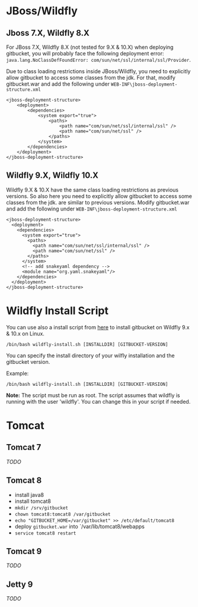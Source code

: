 # JBoss/Wildfly

## Jboss 7.X, Wildfly 8.X

For JBoss 7.X, Wildfly 8.X (not tested for 9.X & 10.X) when deploying gitbucket, you will probably face the following deployment error: `java.lang.NoClassDefFoundError: com/sun/net/ssl/internal/ssl/Provider`.

Due to class loading restrictions inside JBoss/Wildfly, you need to explicitly allow gitbucket to access some classes from the jdk. For that, modify gitbucket.war and add the following under `WEB-INF\jboss-deployment-structure.xml`

```
<jboss-deployment-structure>
    <deployment>
        <dependencies>
            <system export="true">
                <paths>
                    <path name="com/sun/net/ssl/internal/ssl" />
                    <path name="com/sun/net/ssl" />
                </paths>
            </system>
        </dependencies>
    </deployment>
</jboss-deployment-structure>
```

## Wildfly 9.X, Wildfly 10.X

 Wildfly 9.X & 10.X have the same class loading restrictions as previous versions. So also here you need to explicitly allow gitbucket to access some classes from the jdk. are similar to previous versions. Modify gitbucket.war and add the following under `WEB-INF\jboss-deployment-structure.xml`

```
<jboss-deployment-structure>
  <deployment>
    <dependencies>
      <system export="true">
        <paths>
          <path name="com/sun/net/ssl/internal/ssl" />
          <path name="com/sun/net/ssl" />
        </paths>
      </system>
      <!-- add snakeyaml dependency -->
      <module name="org.yaml.snakeyaml"/>
    </dependencies>
  </deployment>
</jboss-deployment-structure>
```
# Wildfly Install Script
You can use also a install script from [here](https://gist.github.com/rsoika/2d8bab41b18b9fb133c425277c655af7) to install gitbucket on Wildfly 9.x & 10.x on Linux. 

    /bin/bash wildfly-install.sh [INSTALLDIR] [GITBUCKET-VERSION]

You can specify the install directory of your wilfly installation and the gitbucket version. 

Example:

    /bin/bash wildfly-install.sh [INSTALLDIR] [GITBUCKET-VERSION]

**Note:** The script must be run as root. The script assumes that wildfly is running with the user 'wildfly'. You can change this in your script if needed. 

# Tomcat

## Tomcat 7

*TODO*

## Tomcat 8

- install java8
- install tomcat8
- `mkdir /srv/gitbucket`
- `chown tomcat8:tomcat8 /var/gitbucket`
- `echo "GITBUCKET_HOME=/var/gitbucket" >> /etc/default/tomcat8`
- deploy `gitbucket.war` into `/var/lib/tomcat8/webapps
- `service tomcat8 restart`

## Tomcat 9

*TODO*

## Jetty 9

*TODO*

